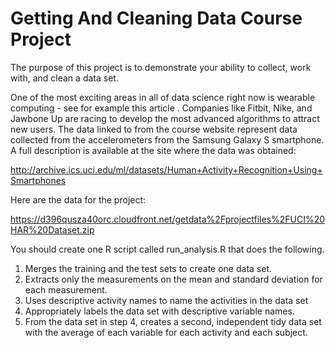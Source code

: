 # Getting And Cleaning Data Course Project
The purpose of this project is to demonstrate your ability to collect, work with, and clean a data set.

One of the most exciting areas in all of data science right now is wearable computing - see for example this article . Companies like Fitbit, Nike, and Jawbone Up are racing to develop the most advanced algorithms to attract new users. The data linked to from the course website represent data collected from the accelerometers from the Samsung Galaxy S smartphone. A full description is available at the site where the data was obtained:

http://archive.ics.uci.edu/ml/datasets/Human+Activity+Recognition+Using+Smartphones

Here are the data for the project:

https://d396qusza40orc.cloudfront.net/getdata%2Fprojectfiles%2FUCI%20HAR%20Dataset.zip

You should create one R script called run_analysis.R that does the following.

1. Merges the training and the test sets to create one data set.
1. Extracts only the measurements on the mean and standard deviation for each measurement.
1. Uses descriptive activity names to name the activities in the data set
1. Appropriately labels the data set with descriptive variable names.
1. From the data set in step 4, creates a second, independent tidy data set with the average of each variable for each activity and each subject.